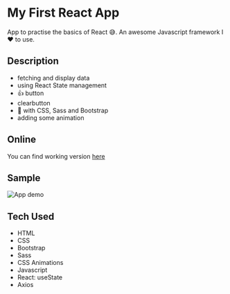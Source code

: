 # My First React App 

App to practise the basics of React :sweat_smile:. An awesome Javascript framework I ❤️ to use. 

## Description 

- fetching and display data 
- using React State management
- :+1: button
- clearbutton
- 🎨 with CSS, Sass and Bootstrap
- adding some animation

## Online 

You can find working version [here](https://myfirstreactapp-reneeduijzers.netlify.app/)

## Sample 

![App demo](https://github.com/reneeduijzers/My_First_React_App/blob/master/README_assests/AwesomeApp.gif)

## Tech Used

- HTML 
- CSS
- Bootstrap
- Sass
- CSS Animations
- Javascript
- React: useState
- Axios 
